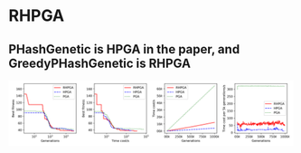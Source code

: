 # RHPGA
## PHashGenetic is HPGA in the paper, and GreedyPHashGenetic is RHPGA
![alt](https://github.com/ZWFolirly/RHPGA/blob/master/test5.png)
